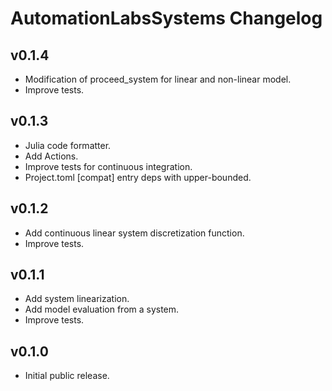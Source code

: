 # AutomationLabsSystems Changelog

## v0.1.4

* Modification of proceed_system for linear and non-linear model. 
* Improve tests.

## v0.1.3

* Julia code formatter.
* Add Actions.
* Improve tests for continuous integration.
* Project.toml [compat] entry deps with upper-bounded.

## v0.1.2

* Add continuous linear system discretization function.
* Improve tests.

## v0.1.1

* Add system linearization.
* Add model evaluation from a system.
* Improve tests.
## v0.1.0

* Initial public release.

